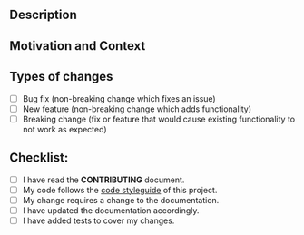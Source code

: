 <!--- Provide a general summary of your changes in the Title above -->

## Description
<!--- Describe your changes -->

## Motivation and Context
<!--- Why is this change needed in the framework? -->
<!--- Provide links to any existing issues. -->

## Types of changes
<!--- What types of changes does your code introduce? Put an `x` in all the boxes that apply: -->
- [ ] Bug fix (non-breaking change which fixes an issue)
- [ ] New feature (non-breaking change which adds functionality)
- [ ] Breaking change (fix or feature that would cause existing functionality to not work as expected)

## Checklist:
<!--- Go over all the following points, and put an `x` in all the boxes that apply. -->
<!--- If you're unsure about any of these, don't hesitate to ask. We're here to help! -->
- [ ] I have read the **CONTRIBUTING** document.
- [ ] My code follows the [code styleguide](https://github.com/wttech/bobcat/blob/master/CONTRIBUTING.md#styleguide) of this project.
- [ ] My change requires a change to the documentation.
- [ ] I have updated the documentation accordingly.
- [ ] I have added tests to cover my changes.
